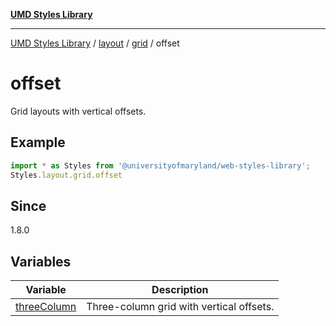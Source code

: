 [**UMD Styles Library**](../../../../../README.md)

***

[UMD Styles Library](../../../../../README.md) / [layout](../../../../README.md) / [grid](../../README.md) / offset

# offset

Grid layouts with vertical offsets.

## Example

```typescript
import * as Styles from '@universityofmaryland/web-styles-library';
Styles.layout.grid.offset
```

## Since

1.8.0

## Variables

| Variable | Description |
| ------ | ------ |
| [threeColumn](variables/threeColumn.md) | Three-column grid with vertical offsets. |
